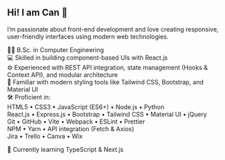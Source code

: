 ## Hi! I am Can 👋  
I’m passionate about front-end development and love creating responsive, user-friendly interfaces using modern web technologies.

👨‍🎓 B.Sc. in Computer Engineering  
💻 Skilled in building component-based UIs with React.js  
⚙️ Experienced with REST API integration, state management (Hooks & Context API), and modular architecture  
🎨 Familiar with modern styling tools like Tailwind CSS, Bootstrap, and Material UI  
🛠 Proficient in:  
HTML5 • CSS3 • JavaScript (ES6+) • Node.js • Python  
React.js • Express.js • Bootstrap • Tailwind CSS • Material UI • jQuery  
Git • GitHub • Vite • Webpack • ESLint • Prettier  
NPM • Yarn • API integration (Fetch & Axios)  
Jira • Trello • Canva • Wix

🌱 Currently learning TypeScript & Next.js  
